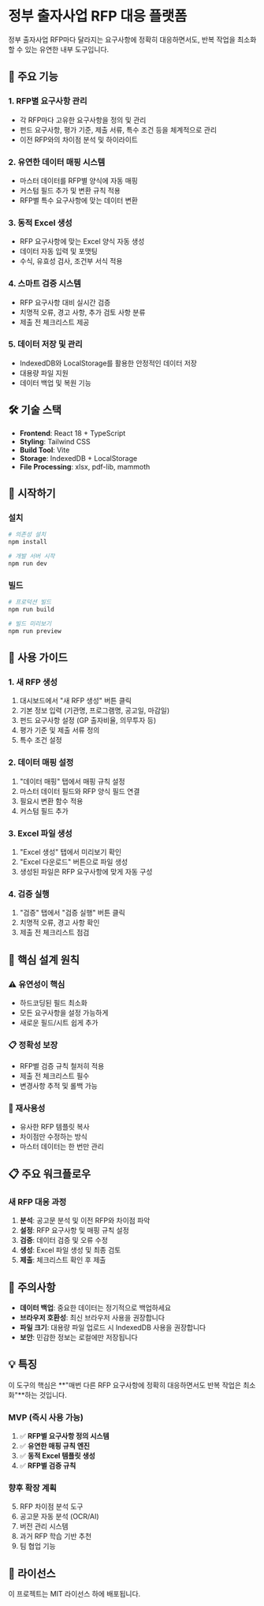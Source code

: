 # 정부 출자사업 RFP 대응 플랫폼

정부 출자사업 RFP마다 달라지는 요구사항에 정확히 대응하면서도, 반복 작업을 최소화할 수 있는 유연한 내부 도구입니다.

## 🚀 주요 기능

### 1. RFP별 요구사항 관리
- 각 RFP마다 고유한 요구사항을 정의 및 관리
- 펀드 요구사항, 평가 기준, 제출 서류, 특수 조건 등을 체계적으로 관리
- 이전 RFP와의 차이점 분석 및 하이라이트

### 2. 유연한 데이터 매핑 시스템
- 마스터 데이터를 RFP별 양식에 자동 매핑
- 커스텀 필드 추가 및 변환 규칙 적용
- RFP별 특수 요구사항에 맞는 데이터 변환

### 3. 동적 Excel 생성
- RFP 요구사항에 맞는 Excel 양식 자동 생성
- 데이터 자동 입력 및 포맷팅
- 수식, 유효성 검사, 조건부 서식 적용

### 4. 스마트 검증 시스템
- RFP 요구사항 대비 실시간 검증
- 치명적 오류, 경고 사항, 추가 검토 사항 분류
- 제출 전 체크리스트 제공

### 5. 데이터 저장 및 관리
- IndexedDB와 LocalStorage를 활용한 안정적인 데이터 저장
- 대용량 파일 지원
- 데이터 백업 및 복원 기능

## 🛠️ 기술 스택

- **Frontend**: React 18 + TypeScript
- **Styling**: Tailwind CSS
- **Build Tool**: Vite
- **Storage**: IndexedDB + LocalStorage
- **File Processing**: xlsx, pdf-lib, mammoth

## 🚀 시작하기

### 설치

```bash
# 의존성 설치
npm install

# 개발 서버 시작
npm run dev
```

### 빌드

```bash
# 프로덕션 빌드
npm run build

# 빌드 미리보기
npm run preview
```

## 📖 사용 가이드

### 1. 새 RFP 생성
1. 대시보드에서 "새 RFP 생성" 버튼 클릭
2. 기본 정보 입력 (기관명, 프로그램명, 공고일, 마감일)
3. 펀드 요구사항 설정 (GP 출자비율, 의무투자 등)
4. 평가 기준 및 제출 서류 정의
5. 특수 조건 설정

### 2. 데이터 매핑 설정
1. "데이터 매핑" 탭에서 매핑 규칙 설정
2. 마스터 데이터 필드와 RFP 양식 필드 연결
3. 필요시 변환 함수 적용
4. 커스텀 필드 추가

### 3. Excel 파일 생성
1. "Excel 생성" 탭에서 미리보기 확인
2. "Excel 다운로드" 버튼으로 파일 생성
3. 생성된 파일은 RFP 요구사항에 맞게 자동 구성

### 4. 검증 실행
1. "검증" 탭에서 "검증 실행" 버튼 클릭
2. 치명적 오류, 경고 사항 확인
3. 제출 전 체크리스트 점검

## 🔧 핵심 설계 원칙

### ⚠️ 유연성이 핵심
- 하드코딩된 필드 최소화
- 모든 요구사항을 설정 가능하게
- 새로운 필드/시트 쉽게 추가

### 📋 정확성 보장
- RFP별 검증 규칙 철저히 적용
- 제출 전 체크리스트 필수
- 변경사항 추적 및 롤백 가능

### 🔄 재사용성
- 유사한 RFP 템플릿 복사
- 차이점만 수정하는 방식
- 마스터 데이터는 한 번만 관리

## 📋 주요 워크플로우

### 새 RFP 대응 과정
1. **분석**: 공고문 분석 및 이전 RFP와 차이점 파악
2. **설정**: RFP 요구사항 및 매핑 규칙 설정
3. **검증**: 데이터 검증 및 오류 수정
4. **생성**: Excel 파일 생성 및 최종 검토
5. **제출**: 체크리스트 확인 후 제출

## 🚨 주의사항

- **데이터 백업**: 중요한 데이터는 정기적으로 백업하세요
- **브라우저 호환성**: 최신 브라우저 사용을 권장합니다
- **파일 크기**: 대용량 파일 업로드 시 IndexedDB 사용을 권장합니다
- **보안**: 민감한 정보는 로컬에만 저장됩니다

## 💡 특징

이 도구의 핵심은 **"매번 다른 RFP 요구사항에 정확히 대응하면서도 반복 작업은 최소화"**하는 것입니다.

### MVP (즉시 사용 가능)
1. ✅ **RFP별 요구사항 정의 시스템**
2. ✅ **유연한 매핑 규칙 엔진**
3. ✅ **동적 Excel 템플릿 생성**
4. ✅ **RFP별 검증 규칙**

### 향후 확장 계획
5. RFP 차이점 분석 도구
6. 공고문 자동 분석 (OCR/AI)
7. 버전 관리 시스템
8. 과거 RFP 학습 기반 추천
9. 팀 협업 기능

## 📄 라이선스

이 프로젝트는 MIT 라이선스 하에 배포됩니다.
